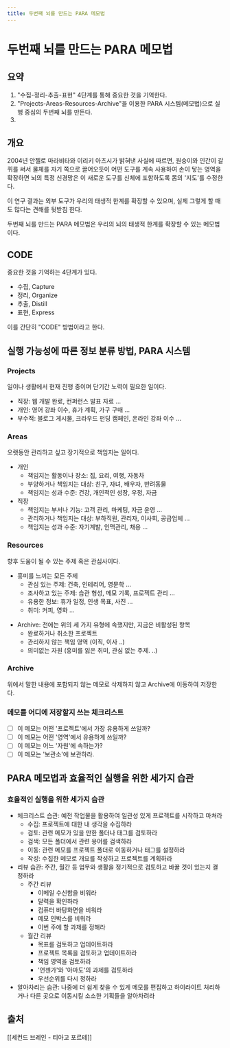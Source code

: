 ```yaml
---
title: 두번째 뇌를 만드는 PARA 메모법
---
```


# 두번째 뇌를 만드는 PARA 메모법

## 요약

1. "수집-정리-추출-표현" 4단계를 통해 중요한 것을 기억한다.
2. "Projects-Areas-Resources-Archive"을 이용한 PARA 시스템(메모법)으로 실행 중심의 두번째 뇌를 만든다.
3.

## 개요

2004년 안젤로 마라비타와 이리키 아츠시가 밝혀낸 사실에 따르면, 원숭이와 인간이 갈퀴를 써서 물체를 자기 쪽으로 끌어오듯이 어떤 도구를 계속 사용하여 손이 닿는 영역을 확장하면 뇌의 특정 신경망은 이 새로운 도구를 신체에 포함하도록 몸의 '지도'를 수정한다.

이 연구 결과는 외부 도구가 우리의 태생적 한계를 확장할 수 있으며, 실제 그렇게 할 때도 많다는 견해를 뒷받침 한다.

두번째 뇌를 만드는 PARA 메모법은 우리의 뇌의 태생적 한계를 확장할 수 있는 메모법이다.

## CODE

중요한 것을 기억하는 4단계가 있다.

- 수집, Capture
- 정리, Organize
- 추출, Distill
- 표현, Express

이를 간단히 "CODE" 방법이라고 한다.

## 실행 가능성에 따른 정보 분류 방법, PARA 시스템

### Projects

일이나 생활에서 현재 진행 중이며 단기간 노력이 필요한 일이다.

- 직장: 웹 개발 완료, 컨퍼런스 발표 자료 ...
- 개인: 영어 강좌 이수, 휴가 계획, 가구 구매 ...
- 부수적: 블로그 게시물, 크라우드 펀딩 캠페인, 온라인 강좌 이수 ...

### Areas

오랫동안 관리하고 싶고 장기적으로 책임지는 일이다.

- 개인
  - 책임지는 활동이나 장소: 집, 요리, 여행, 자동차
  - 부양하거나 책임지는 대상: 친구, 자녀, 배우자, 반려동물
  - 책임지는 성과 수준: 건강, 개인적인 성장, 우정, 자금
- 직장
  - 책임지는 부서나 기능: 고객 관리, 마케팅, 자금 운영 ...
  - 관리하거나 책임지는 대상: 부하직원, 관리자, 이사회, 공급업체 ...
  - 책임지는 성과 수준: 자기계발, 인맥관리, 채용 ...

### Resources

향후 도움이 될 수 있는 주제 혹은 관심사이다.

- 흥미를 느끼는 모든 주제
  - 관심 있는 주제: 건축, 인테리어, 영문학 ...
  - 조사하고 있는 주제: 습관 형성, 메모 기록, 프로젝트 관리 ...
  - 유용한 정보: 휴가 일정, 인생 목표, 사진 ...
  - 취미: 커피, 영화 ...

* Archive: 전에는 위의 세 가지 유형에 속했지만, 지금은 비활성된 항목
  - 완료하거나 취소한 프로젝트
  - 관리하지 않는 책임 영역 (이직, 이사 ..)
  - 의미없는 자원 (흥미를 잃은 취미, 관심 없는 주제. ..)

### Archive

위에서 말한 내용에 포함되지 않는 메모로 삭제하지 않고 Archive에 이동하여 저장한다.

### 메모를 어디에 저장할지 쓰는 체크리스트

- [ ] 이 메모는 어떤 '프로젝트'에서 가장 유용하게 쓰일까?
- [ ] 이 메모는 어떤 '영역'에서 유용하게 쓰일까?
- [ ] 이 메모는 어느 '자원'에 속하는가?
- [ ] 이 메모는 '보관소'에 보관하라.

## PARA 메모법과 효율적인 실행을 위한 세가지 습관

### 효율적인 실행을 위한 세가지 습관

- 체크리스트 습관: 예전 작업물을 활용하여 일관성 있게 프로젝트를 시작하고 마쳐라
  - 수집: 프로젝트에 대한 내 생각을 수집하라
  - 검토: 관련 메모가 있을 만한 폴더나 태그를 검토하라
  - 검색: 모든 폴더에서 관련 용어를 검색하라
  - 이동: 관련 메모를 프로젝트 폴더로 이동하거나 태그를 설정하라
  - 작성: 수집한 메모로 개요를 작성하고 프로젝트를 계획하라
- 리뷰 습관: 주간, 월간 등 업무와 생활을 정기적으로 검토하고 바꿀 것이 있는지 결정하라
  - 주간 리뷰
    - 이메일 수신함을 비워라
    - 달력을 확인하라
    - 컴퓨터 바탕화면을 비워라
    - 메모 인박스를 비워라
    - 이번 주에 할 과제를 정해라
  - 월간 리뷰
    - 목표를 검토하고 업데이트하라
    - 프로젝트 목록을 검토하고 업데이트하라
    - 책임 영역을 검토하라
    - '언젠가'와 '아마도'의 과제를 검토하라
    - 우선순위를 다시 정하라
- 알아차리는 습관: 나중에 더 쉽게 찾을 수 있게 메모를 편집하고 하이라이트 처리하거나 다른 곳으로 이동시킬 소소한 기획들을 알아차려라

## 출처

[[세컨드 브레인 - 티아고 포르테]]
